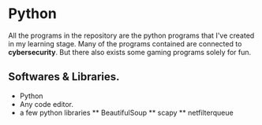 # Python
All the programs in the repository are the python programs that I've created in my learning stage.
Many of the programs contained are connected to **cybersecurity**.
But there also exists some gaming programs solely for fun.

## Softwares & Libraries.
* Python 
* Any code editor.
* a few python libraries
** BeautifulSoup
** scapy
** netfilterqueue

